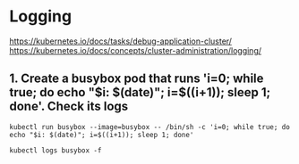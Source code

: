 # Logging

https://kubernetes.io/docs/tasks/debug-application-cluster/
https://kubernetes.io/docs/concepts/cluster-administration/logging/

## 1. Create a busybox pod that runs 'i=0; while true; do echo "$i: $(date)"; i=$((i+1)); sleep 1; done'. Check its logs

```
kubectl run busybox --image=busybox -- /bin/sh -c 'i=0; while true; do echo "$i: $(date)"; i=$((i+1)); sleep 1; done'

kubectl logs busybox -f
```
